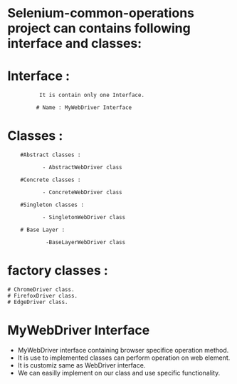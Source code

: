 # Selenium-common-operations project can contains following interface and classes:

# Interface :
              It is contain only one Interface.
              
             # Name : MyWebDriver Interface

# Classes :
        #Abstract classes :
        
               - AbstractWebDriver class
        
        #Concrete classes :
               
               - ConcreteWebDriver class
        
        #Singleton classes :
        
               - SingletonWebDriver class

        # Base Layer :

                -BaseLayerWebDriver class

# factory classes :
    # ChromeDriver class.
    # FirefoxDriver class.
    # EdgeDriver class.

    
# MyWebDriver Interface

- MyWebDriver interface containing browser specifice operation method.
- It is use to implemented classes can perform operation on web element.
- It is customiz same as WebDriver interface.
- We can easilly implement on our class and use specific functionality.

#
